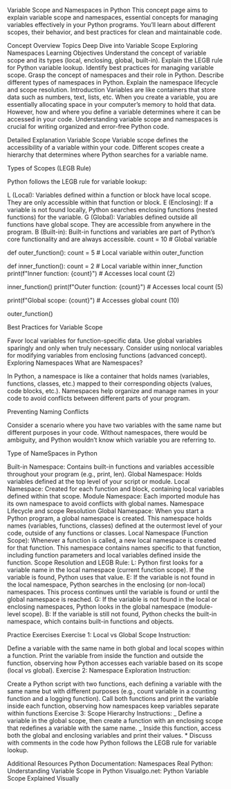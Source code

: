 Variable Scope and Namespaces in Python
This concept page aims to explain variable scope and namespaces, essential concepts for managing variables effectively in your Python programs. You’ll learn about different scopes, their behavior, and best practices for clean and maintainable code.

Concept Overview
Topics
Deep Dive into Variable Scope
Exploring Namespaces
Learning Objectives
Understand the concept of variable scope and its types (local, enclosing, global, built-in).
Explain the LEGB rule for Python variable lookup.
Identify best practices for managing variable scope.
Grasp the concept of namespaces and their role in Python.
Describe different types of namespaces in Python.
Explain the namespace lifecycle and scope resolution.
Introduction
Variables are like containers that store data such as numbers, text, lists, etc. When you create a variable, you are essentially allocating space in your computer’s memory to hold that data. However, how and where you define a variable determines where it can be accessed in your code. Understanding variable scope and namespaces is crucial for writing organized and error-free Python code.

Detailed Explanation
Variable Scope
Variable scope defines the accessibility of a variable within your code. Different scopes create a hierarchy that determines where Python searches for a variable name.

Types of Scopes (LEGB Rule)

Python follows the LEGB rule for variable lookup:

L (Local): Variables defined within a function or block have local scope. They are only accessible within that function or block.
E (Enclosing): If a variable is not found locally, Python searches enclosing functions (nested functions) for the variable.
G (Global): Variables defined outside all functions have global scope. They are accessible from anywhere in the program.
B (Built-in): Built-in functions and variables are part of Python’s core functionality and are always accessible.
count = 10 # Global variable

def outer_function():
count = 5 # Local variable within outer_function

def inner_function():
count = 2 # Local variable within inner_function
print(f"Inner function: {count}") # Accesses local count (2)

inner_function()
print(f"Outer function: {count}") # Accesses local count (5)

print(f"Global scope: {count}") # Accesses global count (10)

outer_function()

Best Practices for Variable Scope

Favor local variables for function-specific data.
Use global variables sparingly and only when truly necessary.
Consider using nonlocal variables for modifying variables from enclosing functions (advanced concept).
Exploring Namespaces
What are Namespaces?

In Python, a namespace is like a container that holds names (variables, functions, classes, etc.) mapped to their corresponding objects (values, code blocks, etc.). Namespaces help organize and manage names in your code to avoid conflicts between different parts of your program.

Preventing Naming Conflicts

Consider a scenario where you have two variables with the same name but different purposes in your code. Without namespaces, there would be ambiguity, and Python wouldn’t know which variable you are referring to.

Type of NameSpaces in Python

Built-in Namespace: Contains built-in functions and variables accessible throughout your program (e.g., print, len).
Global Namespace: Holds variables defined at the top level of your script or module.
Local Namespace: Created for each function and block, containing local variables defined within that scope.
Module Namespace: Each imported module has its own namespace to avoid conflicts with global names.
Namespace Lifecycle and scope Resolution
Global Namespace: When you start a Python program, a global namespace is created. This namespace holds names (variables, functions, classes) defined at the outermost level of your code, outside of any functions or classes.
Local Namespace (Function Scope): Whenever a function is called, a new local namespace is created for that function. This namespace contains names specific to that function, including function parameters and local variables defined inside the function.
Scope Resolution and LEGB Rule:
L: Python first looks for a variable name in the local namespace (current function scope). If the variable is found, Python uses that value.
E: If the variable is not found in the local namespace, Python searches in the enclosing (or non-local) namespaces. This process continues until the variable is found or until the global namespace is reached.
G: If the variable is not found in the local or enclosing namespaces, Python looks in the global namespace (module-level scope).
B: If the variable is still not found, Python checks the built-in namespace, which contains built-in functions and objects.

Practice Exercises
Exercise 1: Local vs Global Scope Instruction:

Define a variable with the same name in both global and local scopes within a function.
Print the variable from inside the function and outside the function, observing how Python accesses each variable based on its scope (local vs global).
Exercise 2: Namespace Exploration Instruction:

Create a Python script with two functions, each defining a variable with the same name but with different purposes (e.g., count variable in a counting function and a logging function).
Call both functions and print the variable inside each function, observing how namespaces keep variables separate within functions
Exercise 3: Scope Hierarchy Instructions: _ Define a variable in the global scope, then create a function with an enclosing scope that redefines a variable with the same name. _ Inside this function, access both the global and enclosing variables and print their values. \* Discuss with comments in the code how Python follows the LEGB rule for variable lookup.

Additional Resources
Python Documentation: Namespaces
Real Python: Understanding Variable Scope in Python
Visualgo.net: Python Variable Scope Explained Visually
